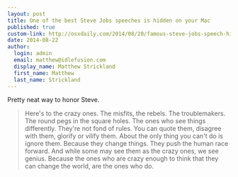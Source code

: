 ```yaml
--- 
layout: post
title: One of the best Steve Jobs speeches is hidden on your Mac
published: true
custom-link: http://osxdaily.com/2014/08/20/famous-steve-jobs-speech-hidden-mac-easter-egg/
date: 2014-08-22
author:
  login: admin
  email: matthew@idlefusion.com
  display_name: Matthew Strickland
  first_name: Matthew
  last_name: Strickland
---
```

Pretty neat way to honor Steve.

> Here's to the crazy ones. The misfits, the rebels. The troublemakers. The round pegs in the square holes. The ones who see things differently. They're not fond of rules. You can quote them, disagree with them, glorify or vilify them. About the only thing you can't do is ignore them. Because they change things. They push the human race forward. And while some may see them as the crazy ones, we see genius. Because the ones who are crazy enough to think that they can change the world, are the ones who do. 
